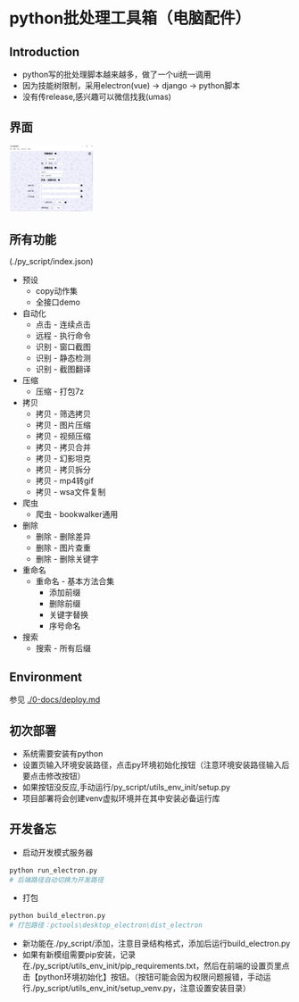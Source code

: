 # python批处理工具箱（电脑配件）






## Introduction
- python写的批处理脚本越来越多，做了一个ui统一调用
- 因为技能树限制，采用electron(vue) -> django -> python脚本
- 没有传release,感兴趣可以微信找我(umas)



## 界面

<img src="https://github.com/umas2022/pctools/blob/main/0-docs/img/example.jpg" width="30%" height="30%">



## 所有功能
(./py_script/index.json)
- 预设
  - copy动作集
  - 全接口demo
- 自动化
  - 点击 - 连续点击
  - 远程 - 执行命令
  - 识别 - 窗口截图
  - 识别 - 静态检测
  - 识别 - 截图翻译
- 压缩
  - 压缩 - 打包7z
- 拷贝
  - 拷贝 - 筛选拷贝
  - 拷贝 - 图片压缩
  - 拷贝 - 视频压缩
  - 拷贝 - 拷贝合并
  - 拷贝 - 幻影坦克
  - 拷贝 - 拷贝拆分
  - 拷贝 - mp4转gif
  - 拷贝 - wsa文件复制
- 爬虫
  - 爬虫 - bookwalker通用
- 删除
  - 删除 - 删除差异
  - 删除 - 图片查重
  - 删除 - 删除关键字
- 重命名
  - 重命名 - 基本方法合集
    - 添加前缀
    - 删除前缀
    - 关键字替换
    - 序号命名
- 搜索
  - 搜索 - 所有后缀


## Environment
参见 [./0-docs/deploy.md](https://github.com/umas2022/pctools/blob/main/0-docs/deploy.md)


## 初次部署
- 系统需要安装有python
- 设置页输入环境安装路径，点击py环境初始化按钮（注意环境安装路径输入后要点击修改按钮）
- 如果按钮没反应,手动运行/py_script/utils_env_init/setup.py
- 项目部署将会创建venv虚拟环境并在其中安装必备运行库


## 开发备忘
- 启动开发模式服务器

```bash
python run_electron.py
# 后端路径自动切换为开发路径
```

- 打包

```bash
python build_electron.py
# 打包路径：pctools\desktop_electron\dist_electron
```

- 新功能在./py_script/添加，注意目录结构格式，添加后运行build_electron.py
- 如果有新模组需要pip安装，记录在./py_script/utils_env_init/pip_requirements.txt，然后在前端的设置页里点击【python环境初始化】按钮。（按钮可能会因为权限问题报错，手动运行./py_script/utils_env_init/setup_venv.py，注意设置安装目录）



